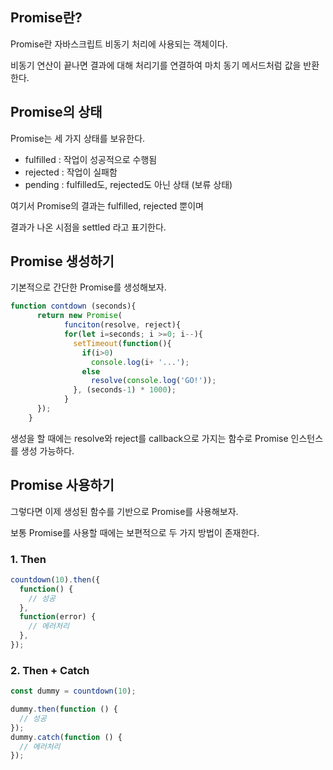 ## Promise란?

Promise란 자바스크립트 비동기 처리에 사용되는 객체이다.

비동기 연산이 끝나면 결과에 대해 처리기를 연결하여 마치 동기 메서드처럼 값을 반환한다.

## Promise의 상태

Promise는 세 가지 상태를 보유한다.

- fulfilled : 작업이 성공적으로 수행됨
- rejected : 작업이 실패함
- pending : fulfilled도, rejected도 아닌 상태 (보류 상태)

여기서 Promise의 결과는 fulfilled, rejected 뿐이며

결과가 나온 시점을 settled 라고 표기한다.

## Promise 생성하기

기본적으로 간단한 Promise를 생성해보자.

```javascript
function contdown (seconds){
      return new Promise(
    		funciton(resolve, reject){
    	    for(let i=seconds; i >=0; i--){
    	      setTimeout(function(){
    	        if(i>0)
    	          console.log(i+ '...');
    	        else
    	          resolve(console.log('GO!'));
    	      }, (seconds-1) * 1000);
    	    }
      });
    }
```

생성을 할 때에는 resolve와 reject를 callback으로 가지는 함수로 Promise 인스턴스를 생성 가능하다.

## Promise 사용하기

그렇다면 이제 생성된 함수를 기반으로 Promise를 사용해보자.

보통 Promise를 사용할 때에는 보편적으로 두 가지 방법이 존재한다.

### 1. Then

```javascript
countdown(10).then({
  function() {
    // 성공
  },
  function(error) {
    // 에러처리
  },
});
```

### 2. Then + Catch

```javascript
const dummy = countdown(10);

dummy.then(function () {
  // 성공
});
dummy.catch(function () {
  // 에러처리
});
```
